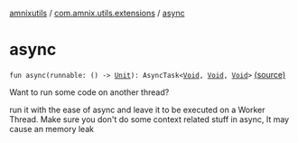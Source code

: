 [amnixutils](../index.md) / [com.amnix.utils.extensions](index.md) / [async](./async.md)

# async

`fun async(runnable: () -> `[`Unit`](https://kotlinlang.org/api/latest/jvm/stdlib/kotlin/-unit/index.html)`): AsyncTask<`[`Void`](http://docs.oracle.com/javase/6/docs/api/java/lang/Void.html)`, `[`Void`](http://docs.oracle.com/javase/6/docs/api/java/lang/Void.html)`, `[`Void`](http://docs.oracle.com/javase/6/docs/api/java/lang/Void.html)`>` [(source)](https://github.com/AmniX/amnixUtils/tree/master/amnixutils/src/main/java/com/amnix/utils/extensions/GlobalExtensions.kt#L14)

Want to run some code on another thread?

run it with the ease of async and leave it to be executed on a Worker Thread.
Make sure you don't do some context related stuff in async, It may cause an memory leak


